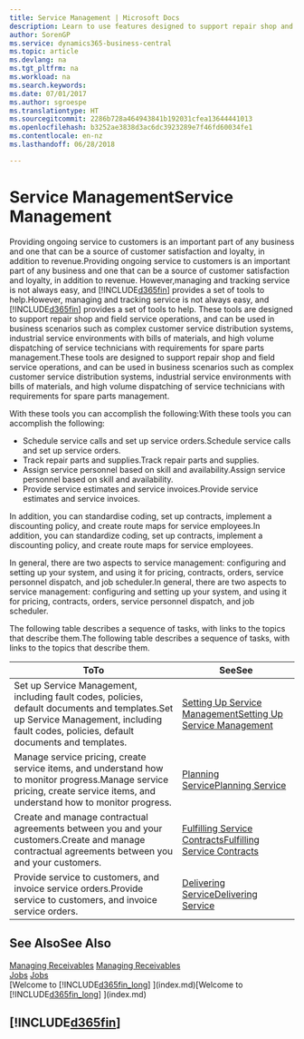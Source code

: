 ```yaml
---
title: Service Management | Microsoft Docs
description: Learn to use features designed to support repair shop and field service operations.
author: SorenGP
ms.service: dynamics365-business-central
ms.topic: article
ms.devlang: na
ms.tgt_pltfrm: na
ms.workload: na
ms.search.keywords: 
ms.date: 07/01/2017
ms.author: sgroespe
ms.translationtype: HT
ms.sourcegitcommit: 2286b728a464943841b192031cfea13644441013
ms.openlocfilehash: b3252ae3838d3ac6dc3923289e7f46fd60034fe1
ms.contentlocale: en-nz
ms.lasthandoff: 06/28/2018

---
```

# <a name="service-management"></a><span data-ttu-id="2ffd6-103">Service Management</span><span class="sxs-lookup"><span data-stu-id="2ffd6-103">Service Management</span></span>
<span data-ttu-id="2ffd6-104">Providing ongoing service to customers is an important part of any business and one that can be a source of customer satisfaction and loyalty, in addition to revenue.</span><span class="sxs-lookup"><span data-stu-id="2ffd6-104">Providing ongoing service to customers is an important part of any business and one that can be a source of customer satisfaction and loyalty, in addition to revenue.</span></span> <span data-ttu-id="2ffd6-105">However,managing and tracking service is not always easy, and [!INCLUDE[d365fin](includes/d365fin_md.md)] provides a set of tools to help.</span><span class="sxs-lookup"><span data-stu-id="2ffd6-105">However, managing and tracking service is not always easy, and [!INCLUDE[d365fin](includes/d365fin_md.md)] provides a set of tools to help.</span></span> <span data-ttu-id="2ffd6-106">These tools are designed to support repair shop and field service operations, and can be used in business scenarios such as complex customer service distribution systems, industrial service environments with bills of materials, and high volume dispatching of service technicians with requirements for spare parts management.</span><span class="sxs-lookup"><span data-stu-id="2ffd6-106">These tools are designed to support repair shop and field service operations, and can be used in business scenarios such as complex customer service distribution systems, industrial service environments with bills of materials, and high volume dispatching of service technicians with requirements for spare parts management.</span></span>  

 <span data-ttu-id="2ffd6-107">With these tools you can accomplish the following:</span><span class="sxs-lookup"><span data-stu-id="2ffd6-107">With these tools you can accomplish the following:</span></span>  

* <span data-ttu-id="2ffd6-108">Schedule service calls and set up service orders.</span><span class="sxs-lookup"><span data-stu-id="2ffd6-108">Schedule service calls and set up service orders.</span></span>  
* <span data-ttu-id="2ffd6-109">Track repair parts and supplies.</span><span class="sxs-lookup"><span data-stu-id="2ffd6-109">Track repair parts and supplies.</span></span>  
* <span data-ttu-id="2ffd6-110">Assign service personnel based on skill and availability.</span><span class="sxs-lookup"><span data-stu-id="2ffd6-110">Assign service personnel based on skill and availability.</span></span>  
* <span data-ttu-id="2ffd6-111">Provide service estimates and service invoices.</span><span class="sxs-lookup"><span data-stu-id="2ffd6-111">Provide service estimates and service invoices.</span></span>  

<span data-ttu-id="2ffd6-112">In addition, you can standardise coding, set up contracts, implement a discounting policy, and create route maps for service employees.</span><span class="sxs-lookup"><span data-stu-id="2ffd6-112">In addition, you can standardize coding, set up contracts, implement a discounting policy, and create route maps for service employees.</span></span>  

<span data-ttu-id="2ffd6-113">In general, there are two aspects to service management: configuring and setting up your system, and using it for pricing, contracts, orders, service personnel dispatch, and job scheduler.</span><span class="sxs-lookup"><span data-stu-id="2ffd6-113">In general, there are two aspects to service management: configuring and setting up your system, and using it for pricing, contracts, orders, service personnel dispatch, and job scheduler.</span></span>  

<span data-ttu-id="2ffd6-114">The following table describes a sequence of tasks, with links to the topics that describe them.</span><span class="sxs-lookup"><span data-stu-id="2ffd6-114">The following table describes a sequence of tasks, with links to the topics that describe them.</span></span>   

|<span data-ttu-id="2ffd6-115">**To**</span><span class="sxs-lookup"><span data-stu-id="2ffd6-115">**To**</span></span>|<span data-ttu-id="2ffd6-116">**See**</span><span class="sxs-lookup"><span data-stu-id="2ffd6-116">**See**</span></span>|  
|------------|-------------|  
|<span data-ttu-id="2ffd6-117">Set up Service Management, including fault codes, policies, default documents and templates.</span><span class="sxs-lookup"><span data-stu-id="2ffd6-117">Set up Service Management, including fault codes, policies, default documents and templates.</span></span>|[<span data-ttu-id="2ffd6-118">Setting Up Service Management</span><span class="sxs-lookup"><span data-stu-id="2ffd6-118">Setting Up Service Management</span></span>](service-setup-service.md)|  
|<span data-ttu-id="2ffd6-119">Manage service pricing, create service items, and understand how to monitor progress.</span><span class="sxs-lookup"><span data-stu-id="2ffd6-119">Manage service pricing, create service items, and understand how to monitor progress.</span></span>|[<span data-ttu-id="2ffd6-120">Planning Service</span><span class="sxs-lookup"><span data-stu-id="2ffd6-120">Planning Service</span></span>](service-plan-service.md)|  
|<span data-ttu-id="2ffd6-121">Create and manage contractual agreements between you and your customers.</span><span class="sxs-lookup"><span data-stu-id="2ffd6-121">Create and manage contractual agreements between you and your customers.</span></span>|[<span data-ttu-id="2ffd6-122">Fulfilling Service Contracts</span><span class="sxs-lookup"><span data-stu-id="2ffd6-122">Fulfilling Service Contracts</span></span>](service-fulfill-service-contracts.md)|  
|<span data-ttu-id="2ffd6-123">Provide service to customers, and invoice service orders.</span><span class="sxs-lookup"><span data-stu-id="2ffd6-123">Provide service to customers, and invoice service orders.</span></span>|[<span data-ttu-id="2ffd6-124">Delivering Service</span><span class="sxs-lookup"><span data-stu-id="2ffd6-124">Delivering Service</span></span>](service-deliver-service.md)|  

## <a name="see-also"></a><span data-ttu-id="2ffd6-125">See Also</span><span class="sxs-lookup"><span data-stu-id="2ffd6-125">See Also</span></span>  
<span data-ttu-id="2ffd6-126">[Managing Receivables](receivables-manage-receivables.md) </span><span class="sxs-lookup"><span data-stu-id="2ffd6-126">[Managing Receivables](receivables-manage-receivables.md) </span></span>  
<span data-ttu-id="2ffd6-127">[Jobs](projects-how-create-jobs.md) </span><span class="sxs-lookup"><span data-stu-id="2ffd6-127">[Jobs](projects-how-create-jobs.md) </span></span>  
<span data-ttu-id="2ffd6-128">[Welcome to [!INCLUDE[d365fin_long](includes/d365fin_long_md.md)] ](index.md)</span><span class="sxs-lookup"><span data-stu-id="2ffd6-128">[Welcome to [!INCLUDE[d365fin_long](includes/d365fin_long_md.md)] ](index.md)</span></span>

## [!INCLUDE[d365fin](includes/free_trial_md.md)]  
 


